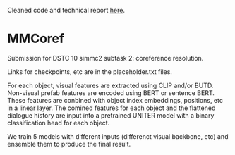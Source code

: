 Cleaned code and technical report [here](https://github.com/i-need-sleep/MMCoref_Cleaned).

# MMCoref

Submission for DSTC 10 simmc2 subtask 2: coreference resolution.

Links for checkpoints, etc are in the placeholder.txt files.

For each object, visual features are extracted using CLIP and/or BUTD. Non-visual prefab features are encoded using BERT or sentence BERT. 
These features are conbined with object index embeddings, positions, etc in a linear layer.
The comined features for each object and the flattened dialogue history are input into a pretrained UNITER model with a binary classification head for each object.

We train 5 models with different inputs (differenct visual backbone, etc) and ensemble them to produce the final result.

